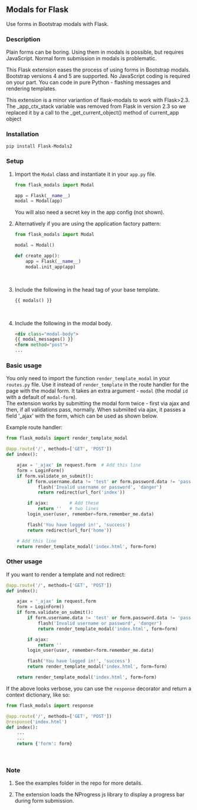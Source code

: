 ## Modals for Flask

Use forms in Bootstrap modals with Flask.

### Description

Plain forms can be boring. Using them in modals is possible, but requires
JavaScript. Normal form submission in modals is problematic.

This Flask extension eases the process of using forms in Bootstrap modals.
Bootstrap versions 4 and 5 are supported. No JavaScript coding is required on 
your part. You can code in pure Python - flashing messages and rendering
templates.

This extension is a minor variantion of flask-modals to work with Flask>2.3.
The _app_ctx_stack variable was removed from Flask in version 2.3 so we replaced 
it by a call to the _get_current_object() method of current_app object

### Installation

```Shell
pip install Flask-Modals2
```

### Setup

1. Import the `Modal` class and instantiate it in your `app.py` file.

    ```Python
    from flask_modals import Modal

    app = Flask(__name__)
    modal = Modal(app)
    ```
    You will also need a secret key in the app config (not shown).
    <br>
2. Alternatively if you are using the application factory pattern:

    ```Python
    from flask_modals import Modal

    modal = Modal()

    def create_app():
        app = Flask(__name__)
        modal.init_app(app)
    ```
    <br>
3. Include the following in the head tag of your base template.

    ```html
    {{ modals() }}
    ```
    <br>
4. Include the following in the modal body.

    ```html
    <div class="modal-body">
    {{ modal_messages() }}
    <form method="post">
    ...
    ```

### Basic usage

You only need to import the function `render_template_modal` in your `routes.py`
file. Use it instead of `render_template` in the route handler for the page with
the modal form. It takes an extra argument - `modal` (the modal `id` with a default
of `modal-form`).
<br>
The extension works by submitting the modal form twice - first via
ajax and then, if all validations pass, normally. When submiited via ajax, it 
passes a field '_ajax' with the form, which can be used as shown below.

Example route handler:

```Python
from flask_modals import render_template_modal

@app.route('/', methods=['GET', 'POST'])
def index():

    ajax = '_ajax' in request.form  # Add this line
    form = LoginForm()
    if form.validate_on_submit():
        if form.username.data != 'test' or form.password.data != 'pass':
            flash('Invalid username or password', 'danger')
            return redirect(url_for('index'))

        if ajax:        # Add these
            return ''   # two lines
        login_user(user, remember=form.remember_me.data)

        flash('You have logged in!', 'success')
        return redirect(url_for('home'))

    # Add this line
    return render_template_modal('index.html', form=form)
```

### Other usage

If you want to render a template and not redirect:

```Python
@app.route('/', methods=['GET', 'POST'])
def index():

    ajax = '_ajax' in request.form
    form = LoginForm()
    if form.validate_on_submit():
        if form.username.data != 'test' or form.password.data != 'pass':
            flash('Invalid username or password', 'danger')
            return render_template_modal('index.html', form=form)

        if ajax:
            return ''
        login_user(user, remember=form.remember_me.data)

        flash('You have logged in!', 'success')
        return render_template_modal('index.html', form=form)

    return render_template_modal('index.html', form=form)
```
If the above looks verbose, you can use the `response` decorator and
return a context dictionary, like so:

```Python
from flask_modals import response

@app.route('/', methods=['GET', 'POST'])
@response('index.html')
def index():
    ...
    ...
    return {'form': form}
```
<br>

### Note

1. See the examples folder in the repo for more details.

2. The extension loads the NProgress js library to display a progress bar during
form submission.  
